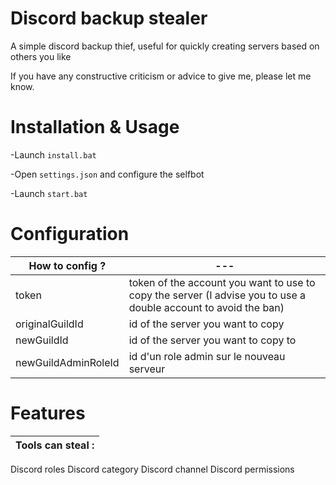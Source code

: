 # Discord backup stealer
 
A simple discord backup thief, useful for quickly creating servers based on others you like

If you have any constructive criticism or advice to give me, please let me know.

# Installation & Usage
-Launch ```install.bat``` 

-Open ```settings.json``` and configure the selfbot

-Launch ```start.bat``` 


# Configuration
How to config ? | ---
--- | ---
token | token of the account you want to use to copy the server (I advise you to use a double account to avoid the ban)
originalGuildId | id of the server you want to copy
newGuildId | id of the server you want to copy to
newGuildAdminRoleId | id d'un role admin sur le nouveau serveur



# Features
Tools can steal :|
--- |
Discord roles
Discord category
Discord channel
Discord permissions 


